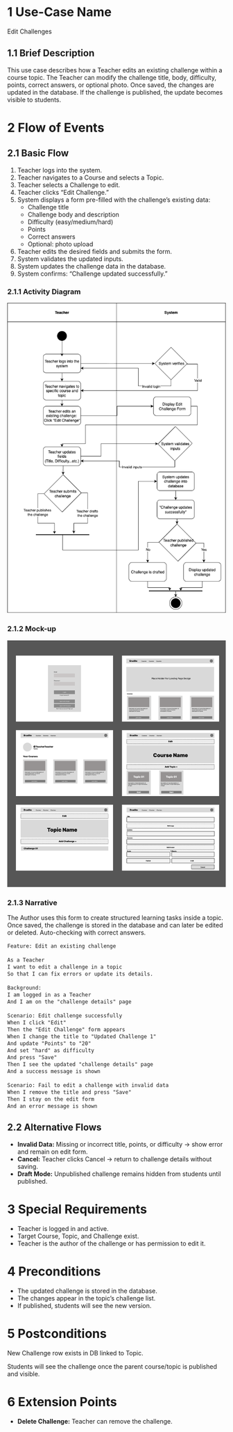 # 1 Use-Case Name
Edit Challenges

## 1.1 Brief Description

This use case describes how a Teacher edits an existing challenge within a course topic. The Teacher can modify the challenge title, body, difficulty, points, correct answers, or optional photo. Once saved, the changes are updated in the database. If the challenge is published, the update becomes visible to students.

# 2 Flow of Events
## 2.1 Basic Flow
1. Teacher logs into the system.
2. Teacher navigates to a Course and selects a Topic.
3. Teacher selects a Challenge to edit.
4. Teacher clicks “Edit Challenge.”
5. System displays a form pre-filled with the challenge’s existing data:
   - Challenge title  
   - Challenge body and description  
   - Difficulty (easy/medium/hard)  
   - Points  
   - Correct answers  
   - Optional: photo upload  
6. Teacher edits the desired fields and submits the form.  
7. System validates the updated inputs.  
8. System updates the challenge data in the database.  
9. System confirms: “Challenge updated successfully.”

### 2.1.1 Activity Diagram

![Activity Diagram](https://github.com/Ngoc901/erudite-documentation/blob/main/UCs/EditChallenges/EditChallengesActivityDiagram.drawio.png)

### 2.1.2 Mock-up

![Mock-up](https://github.com/Ngoc901/erudite-documentation/blob/main/UCs/CreateChallenges/Lo-Fi.png)

### 2.1.3 Narrative
The Author uses this form to create structured learning tasks inside a topic. Once saved, the challenge is stored in the database and can later be edited or deleted. Auto-checking with correct answers.
```
Feature: Edit an existing challenge

As a Teacher
I want to edit a challenge in a topic
So that I can fix errors or update its details.

Background:
I am logged in as a Teacher
And I am on the "challenge details" page

Scenario: Edit challenge successfully
When I click "Edit"
Then the "Edit Challenge" form appears
When I change the title to "Updated Challenge 1"
And update "Points" to "20"
And set "hard" as difficulty
And press "Save"
Then I see the updated "challenge details" page
And a success message is shown

Scenario: Fail to edit a challenge with invalid data
When I remove the title and press "Save"
Then I stay on the edit form
And an error message is shown

```
## 2.2 Alternative Flows
- **Invalid Data:** Missing or incorrect title, points, or difficulty → show error and remain on edit form.  
- **Cancel:** Teacher clicks Cancel → return to challenge details without saving.  
- **Draft Mode:** Unpublished challenge remains hidden from students until published.

# 3 Special Requirements

- Teacher is logged in and active.  
- Target Course, Topic, and Challenge exist.  
- Teacher is the author of the challenge or has permission to edit it.

# 4 Preconditions

- The updated challenge is stored in the database.  
- The changes appear in the topic’s challenge list.  
- If published, students will see the new version.

# 5 Postconditions

New Challenge row exists in DB linked to Topic.

Students will see the challenge once the parent course/topic is published and visible.

# 6 Extension Points

- **Delete Challenge:** Teacher can remove the challenge.  
